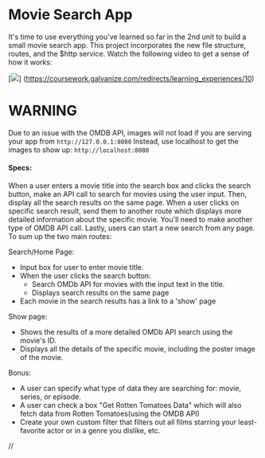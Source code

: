 # Movie Search App

It's time to use everything you've learned so far in the 2nd unit to build a
small movie search app. This project incorporates the new file structure,
routes, and the $http service.  Watch the following video to get a sense of how
it works:

[![](https://i.gyazo.com/aaebae489446960de0fd485720964b10.png)]
(https://coursework.galvanize.com/redirects/learning_experiences/10)

# WARNING

Due to an issue with the OMDB API, images will not load if you are serving your
app from `http://127.0.0.1:8080`
Instead, use localhost to get the images to show up: `http://localhost:8080`

#### Specs:

When a user enters a movie title into the search box and clicks the search
button, make an API call to search for movies using the user input.  Then,
display all the search results on the same page.  When a user clicks on
specific search result, send them to another route which displays more detailed
information about the specific movie.  You'll need to make another type of OMDB
API call.  Lastly, users can start a new search from any page. To sum up the two
main routes:

Search/Home Page:

  - Input box for user to enter movie title.
  - When the user clicks the search button:
    - Search OMDb API for movies with the input text in the title.
    - Displays search results on the same page
  - Each movie in the search results has a link to a 'show' page

Show page:

  - Shows the results of a more detailed OMDb API search using the movie's ID.
  - Displays all the details of the specific movie, including the poster image
  of the movie.


Bonus:

 - 	A user can specify what type of data they are searching for: movie, series,
 or episode.
 - A user can check a box "Get Rotten Tomatoes Data" which will also fetch data
 from Rotten Tomatoes(using the OMDB API)
 - Create your own custom filter that filters out all films starring your
 least-favorite actor or in a genre you dislike, etc.








//
